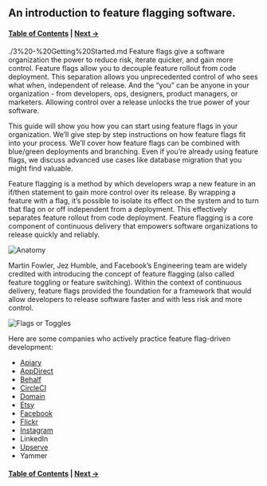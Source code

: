 ## An introduction to feature flagging software.

#### [Table of Contents](./README.md) | [Next →](2%20-%20Uses.md)

./3%20-%20Getting%20Started.md
Feature flags give a software organization the power to reduce risk, iterate quicker, and gain more control. Feature flags allow you to decouple feature rollout from code deployment. This separation allows you unprecedented control of who sees what when, independent of release. And the “you” can be anyone in your organization - from developers, ops, designers, product managers, or marketers. Allowing control over a release unlocks the true power of your software.

This guide will show you how you can start using feature flags in your organization. We’ll give step by step instructions on how feature flags fit into your process. We’ll cover how feature flags can be combined with blue/green deployments and branching. Even if you’re already using feature flags, we discuss advanced use cases like database migration that you might find valuable.

Feature flagging is a method by which developers wrap a new feature in an if/then statement to gain more control over its release. By wrapping a feature with a flag, it’s possible to isolate its effect on the system and to turn that flag on or off independent from a deployment. This effectively separates feature rollout from code deployment. Feature flagging is a core component of continuous delivery that empowers software organizations to release quickly and reliably.

![Anatomy](https://featureflags.io/wp-content/uploads/2018/03/anatomy.jpg "Feature Flag Anatomy")

Martin Fowler, Jez Humble, and Facebook’s Engineering team are widely credited with introducing the concept of feature flagging (also called feature toggling or feature switching). Within the context of continuous delivery, feature flags provided the foundation for a framework that would allow developers to release software faster and with less risk and more control.

![Flags or Toggles](http://featureflags.io/wp-content/uploads/2018/03/flags-or-toggles.jpg "Feature Flags or Toggles")

Here are some companies who actively practice feature flag-driven development:
* [Apiary](https://launchdarkly.com/casestudies/apiary.html)
* [AppDirect](https://launchdarkly.com/casestudies/appdirect.html)
* [Behalf](https://launchdarkly.com/casestudies/behalf.html)
* [CircleCI](https://launchdarkly.com/casestudies/circleci.html)
* [Domain](http://tech.domain.com.au/2015/05/feature-flagging-framework/)
* [Etsy](https://www.infoq.com/news/2014/03/etsy-deploy-50-times-a-day)
* [Facebook](https://www.facebook.com/notes/1000330413333156/)
* [Flickr](https://bit.ly/dZZzfY)
* [Instagram](https://www.infoq.com/news/2016/04/continuous-deployment-instagram)
* LinkedIn
* [Upserve](https://launchdarkly.com/casestudies/upserve.html)
* Yammer

#### [Table of Contents](./README.md) | [Next →](2%20-%20Uses.md)
